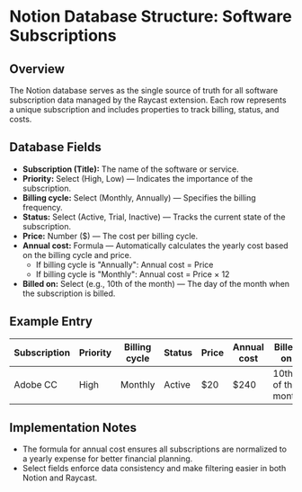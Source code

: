 # Notion Database Structure: Software Subscriptions

## Overview
The Notion database serves as the single source of truth for all software subscription data managed by the Raycast extension. Each row represents a unique subscription and includes properties to track billing, status, and costs.

## Database Fields
- **Subscription (Title):** The name of the software or service.
- **Priority:** Select (High, Low) — Indicates the importance of the subscription.
- **Billing cycle:** Select (Monthly, Annually) — Specifies the billing frequency.
- **Status:** Select (Active, Trial, Inactive) — Tracks the current state of the subscription.
- **Price:** Number ($) — The cost per billing cycle.
- **Annual cost:** Formula — Automatically calculates the yearly cost based on the billing cycle and price.
    - If billing cycle is "Annually": Annual cost = Price
    - If billing cycle is "Monthly": Annual cost = Price × 12
- **Billed on:** Select (e.g., 10th of the month) — The day of the month when the subscription is billed.

## Example Entry
| Subscription | Priority | Billing cycle | Status  | Price | Annual cost | Billed on        |
|--------------|---------|--------------|---------|-------|-------------|------------------|
| Adobe CC     | High    | Monthly      | Active  | $20   | $240        | 10th of the month|

## Implementation Notes
- The formula for annual cost ensures all subscriptions are normalized to a yearly expense for better financial planning.
- Select fields enforce data consistency and make filtering easier in both Notion and Raycast.